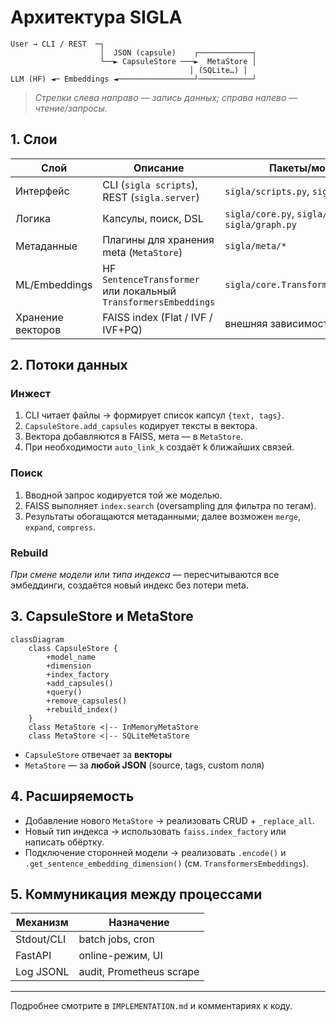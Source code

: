 # Архитектура SIGLA

```
User → CLI / REST  ─┐
                    │  JSON (capsule)    ┌────────────┐
                    └──► CapsuleStore ───►  MetaStore │
                                        │ (SQLite…) │
LLM (HF) ◄─ Embeddings ◄─────────────────┘────────────┘
```

> *Стрелки слева направо — запись данных; справа налево — чтение/запросы.*

## 1. Слои

| Слой            | Описание | Пакеты/модули |
|-----------------|----------|---------------|
| Интерфейс       | CLI (`sigla scripts`), REST (`sigla.server`) | `sigla/scripts.py`, `sigla/server.py` |
| Логика          | Капсулы, поиск, DSL | `sigla/core.py`, `sigla/dsl.py`, `sigla/graph.py` |
| Метаданные      | Плагины для хранения meta (`MetaStore`) | `sigla/meta/*` |
| ML/Embeddings   | HF `SentenceTransformer` или локальный `TransformersEmbeddings` | `sigla/core.TransformersEmbeddings` |
| Хранение векторов | FAISS index (Flat / IVF / IVF+PQ) | внешняя зависимость `faiss` |

## 2. Потоки данных

### Инжест
1. CLI читает файлы → формирует список капсул `{text, tags}`.
2. `CapsuleStore.add_capsules` кодирует тексты в вектора.
3. Вектора добавляются в FAISS, мета — в `MetaStore`.
4. При необходимости `auto_link_k` создаёт k ближайших связей.

### Поиск
1. Вводной запрос кодируется той же моделью.
2. FAISS выполняет `index.search` (oversampling для фильтра по тегам).
3. Результаты обогащаются метаданными; далее возможен `merge`, `expand`, `compress`.

### Rebuild
*При смене модели или типа индекса* — пересчитываются все эмбеддинги, создаётся новый индекс без потери meta.

## 3. CapsuleStore и MetaStore

```mermaid
classDiagram
    class CapsuleStore {
        +model_name
        +dimension
        +index_factory
        +add_capsules()
        +query()
        +remove_capsules()
        +rebuild_index()
    }
    class MetaStore <|-- InMemoryMetaStore
    class MetaStore <|-- SQLiteMetaStore
```

* `CapsuleStore` отвечает за **векторы**
* `MetaStore` — за **любой JSON** (source, tags, custom поля)

## 4. Расширяемость

* Добавление нового `MetaStore` → реализовать CRUD + `_replace_all`.
* Новый тип индекса → использовать `faiss.index_factory` или написать обёртку.
* Подключение сторонней модели → реализовать `.encode()` и `.get_sentence_embedding_dimension()` (см. `TransformersEmbeddings`).

## 5. Коммуникация между процессами

| Механизм | Назначение |
|----------|------------|
| Stdout/CLI | batch jobs, cron |
| FastAPI    | online-режим, UI |
| Log JSONL  | audit, Prometheus scrape |

---

Подробнее смотрите в `IMPLEMENTATION.md` и комментариях к коду. 